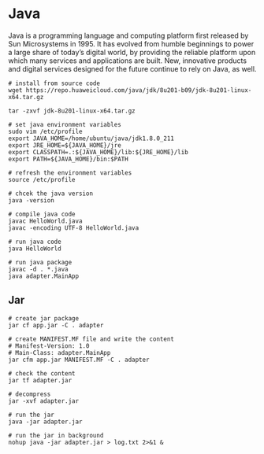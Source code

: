 # Java

Java is a programming language and computing platform first released by Sun Microsystems in 1995. It has evolved from humble beginnings to power a large share of today’s digital world, by providing the reliable platform upon which many services and applications are built. New, innovative products and digital services designed for the future continue to rely on Java, as well.

```shell
# install from source code
wget https://repo.huaweicloud.com/java/jdk/8u201-b09/jdk-8u201-linux-x64.tar.gz

tar -zxvf jdk-8u201-linux-x64.tar.gz

# set java environment variables
sudo vim /etc/profile
export JAVA_HOME=/home/ubuntu/java/jdk1.8.0_211
export JRE_HOME=${JAVA_HOME}/jre
export CLASSPATH=.:${JAVA_HOME}/lib:${JRE_HOME}/lib
export PATH=${JAVA_HOME}/bin:$PATH

# refresh the environment variables
source /etc/profile

# chcek the java version
java -version

# compile java code
javac HelloWorld.java
javac -encoding UTF-8 HelloWorld.java

# run java code
java HelloWorld

# run java package
javac -d . *.java
java adapter.MainApp
```

## Jar

```shell
# create jar package
jar cf app.jar -C . adapter

# create MANIFEST.MF file and write the content
# Manifest-Version: 1.0
# Main-Class: adapter.MainApp
jar cfm app.jar MANIFEST.MF -C . adapter

# check the content
jar tf adapter.jar

# decompress
jar -xvf adapter.jar

# run the jar
java -jar adapter.jar

# run the jar in background
nohup java -jar adapter.jar > log.txt 2>&1 &
```
